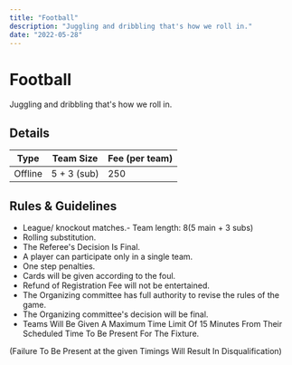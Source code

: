 ```yaml
---
title: "Football"
description: "Juggling and dribbling that's how we roll in."
date: "2022-05-28"
---
```


# Football

Juggling and dribbling that's how we roll in.

## Details

| Type    | Team Size   | Fee (per team) |
| ------- | ----------- | -------------- |
| Offline | 5 + 3 (sub) | 250            |

## Rules & Guidelines

-   League/ knockout matches.- Team length: 8(5 main + 3 subs)
-   Rolling substitution.
-   The Referee's Decision Is Final.
-   A player can participate only in a single team.
-   One step penalties.
-   Cards will be given according to the foul.
-   Refund of Registration Fee will not be entertained.
-   The Organizing committee has full authority to revise the rules of the game.
-   The Organizing committee's decision will be final.
-   Teams Will Be Given A Maximum Time Limit Of 15 Minutes From Their Scheduled Time To Be Present For The Fixture.

(Failure To Be Present at the given Timings Will Result In Disqualification)
